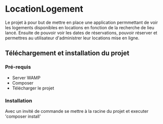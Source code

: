 # LocationLogement

Le projet à pour but de mettre en place une application permmettant de voir les logements disponibles en locations en fonction de la recherche de lieu lancé. Ensuite de pouvoir voir les dates de réservations, pouvoir réserver et permettres au utilisateur d'administrer leur locations mise en ligne.

## Téléchargement et installation du projet

### Pré-requis
 * Server WAMP
 * Composer
 * Télécharger le projet
 
### Installation

 Avec un invité de commande se mettre à la racine du projet et executer
 'composer install'
 
